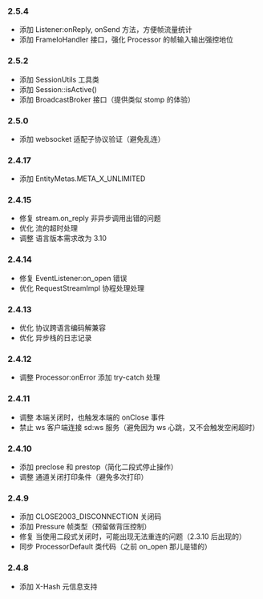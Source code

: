 ### 2.5.4
* 添加 Listener:onReply, onSend 方法，方便帧流量统计
* 添加 FrameIoHandler 接口，强化 Processor 的帧输入输出强控地位

### 2.5.2
* 添加 SessionUtils 工具类
* 添加 Session::isActive()
* 添加 BroadcastBroker 接口（提供类似 stomp 的体验）

### 2.5.0
* 添加 websocket 适配子协议验证（避免乱连）

### 2.4.17
* 添加 EntityMetas.META_X_UNLIMITED

### 2.4.15
* 修复 stream.on_reply 非异步调用出错的问题
* 优化 流的超时处理
* 调整 语言版本需求改为 3.10

### 2.4.14
* 修复 EventListener:on_open 错误
* 优化 RequestStreamImpl 协程处理处理

### 2.4.13
* 优化 协议跨语言编码解兼容
* 优化 异步栈的日志记录

### 2.4.12
* 调整 Processor:onError 添加 try-catch 处理

### 2.4.11
* 调整 本端关闭时，也触发本端的 onClose 事件
* 禁止 ws 客户端连接 sd:ws 服务（避免因为 ws 心跳，又不会触发空闲超时）

### 2.4.10
* 添加 preclose 和 prestop（简化二段式停止操作）
* 调整 通道关闭打印条件（避免多次打印）

### 2.4.9
* 添加 CLOSE2003_DISCONNECTION 关闭码
* 添加 Pressure 帧类型（预留做背压控制）
* 修复 当使用二段式关闭时，可能出现无法重连的问题（2.3.10 后出现的）
* 同步 ProcessorDefault 类代码（之前 on_open 那儿是错的）

### 2.4.8
* 添加 X-Hash 元信息支持